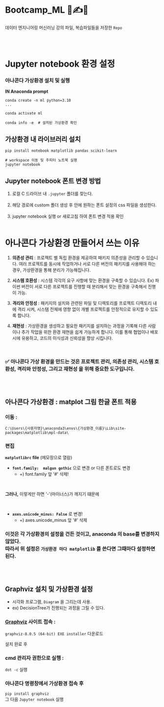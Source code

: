 # Bootcamp_ML  🦾✍💪
 데이터 엔지니어링 머신러닝 강의 파일, 복습파일들을 저장한 `Repo`

<br><br>
# Jupyter notebook 환경 설정
### 아나콘다 가상환경 설치 및 실행
**IN Anaconda prompt**
```
conda create -n ml python=3.10
...

conda activate ml

conda info -e  # 설치된 가상환경 확인
```

## 가상환경 내 라이브러리 설치
```
pip install notebook matplotlib pandas scikit-learn

# workspace 이동 및 주피터 노트북 실행
jupyter notebook
```



## Jupyter notebook 폰트 변경 방법
1. 로컬 C 드라이브 내 `.jupyter` 폴더를 찾는다.<br><br>
2. 해당 경로에 custom 폴더 생성 후 안에 원하는 폰트 설정의 css 파일을 생성한다.<br><br>
3. jupyter notebook 실행 or 새로고침 하여 폰트 변경 적용 확인
<br><br>

# 아나콘다 가상환경 만들어서 쓰는 이유

1. **의존성 관리** 
: 프로젝트 별 독립 환경을 제공하여 패키지 의존성을 관리할 수 있습니다. 여러 프로젝트를 동시에 작업하거나 서로 다른 버전의 패키지를 사용해야 하는 경우, 가상환경을 통해 분리가 가능해집니다.

2. **시스템 호환성**
: 시스템 각각의 요구 사항에 맞는 환경을 구축할 수 있습니다.
Ex) 파이썬 버전이 서로 다른 프로젝트를 진행할 때 분리해서 맞는 환경을 구축해서 진행이 가능.

3. **격리와 안정성**
: 패키지의 설치와 관련된 파일 및 디렉토리를 프로젝트 디렉토리 내에 격리 시켜, 시스템 전체에 영향 없이 개별 프로젝트를 안정적으로 유지할 수 있도록 합니다.

4. **재현성**
: 가상환경을 생성하고 필요한 패키지를 설치하는 과정을 기록해 다른 사람이나 추가 작업을 위한 환경 재현을 쉽게 가능하게 합니다. 이를 통해 협업이나 배포 시에 유용하고, 코드의 이식성과 신뢰성을 향상 시킵니다.
<br>

### ✅ 아나콘다 가상 환경을 만드는 것은 프로젝트 관리, 의존성 관리, 시스템 호환성, 격리와 안정성, 그리고 재현성 을 위해 중요한 도구입니다.
<br><br>


## 아나콘다 가상환경 : matplot 그림 한글 폰트 적용

### 이동 :
`C:\Users\{사용자명}\anaconda3\envs\{가상환경_이름}\Lib\site-packages\matplotlib\mpl-data\`

### 편집
**`matplotlibrc` file** (메모장으로 열람) 
- **`font.family:  malgun gothic`** 으로 변경 or 다른 폰트로도 변경
    - +) font.family 앞 '#' 삭제!
<br>

**그러나,** 이렇게만 하면 '-'(마이너스)가 깨지기 떄문에

<br>

- **`axes.unicode_minus: False`** 로 변경!<br>
    - +) axes.unicode_minus 앞 '#' 삭제<br>
      
### 이것은 각 가상환경의 설정을 건든 것이고, anaconda 의 base를 변경하지 않았다.<br> 따라서 위 설정은 `가상환경 마다 matplotlib` 를 쓴다면 그때마다 설정하면 된다.

<br><br>

## Graphviz 설치 및 가상환경 설정
- 시각화 프로그램, `Diagram` 을 그리는데 사용.
- ex) DecisionTree가 진행되는 과정을 그릴 수 있다.

### [Graphviz](https://graphviz.org/download/) 사이트 접속 :
`graphviz-8.0.5 (64-bit) EXE installer` 다운로드

설치 완료 후
### cmd 관리자 권한으로 실행 : 
`dot -c` 실행


### 아나콘다 명령창에서 가상환경 접속 후 
`pip install graphviz`<br>
그 다음 `Jupyter notebook` 실행

